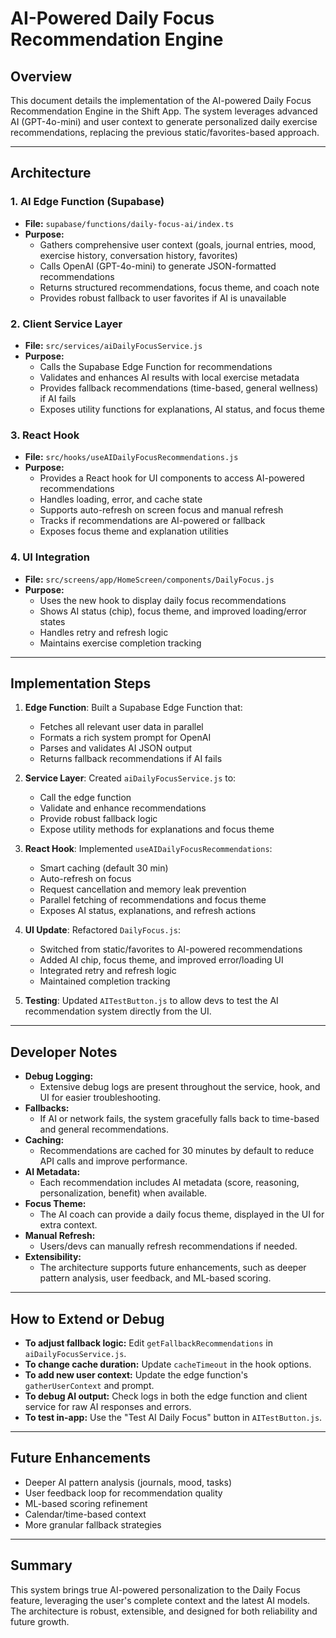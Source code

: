 # AI-Powered Daily Focus Recommendation Engine

## Overview
This document details the implementation of the AI-powered Daily Focus Recommendation Engine in the Shift App. The system leverages advanced AI (GPT-4o-mini) and user context to generate personalized daily exercise recommendations, replacing the previous static/favorites-based approach.

---

## Architecture

### 1. AI Edge Function (Supabase)
- **File:** `supabase/functions/daily-focus-ai/index.ts`
- **Purpose:**
  - Gathers comprehensive user context (goals, journal entries, mood, exercise history, conversation history, favorites)
  - Calls OpenAI (GPT-4o-mini) to generate JSON-formatted recommendations
  - Returns structured recommendations, focus theme, and coach note
  - Provides robust fallback to user favorites if AI is unavailable

### 2. Client Service Layer
- **File:** `src/services/aiDailyFocusService.js`
- **Purpose:**
  - Calls the Supabase Edge Function for recommendations
  - Validates and enhances AI results with local exercise metadata
  - Provides fallback recommendations (time-based, general wellness) if AI fails
  - Exposes utility functions for explanations, AI status, and focus theme

### 3. React Hook
- **File:** `src/hooks/useAIDailyFocusRecommendations.js`
- **Purpose:**
  - Provides a React hook for UI components to access AI-powered recommendations
  - Handles loading, error, and cache state
  - Supports auto-refresh on screen focus and manual refresh
  - Tracks if recommendations are AI-powered or fallback
  - Exposes focus theme and explanation utilities

### 4. UI Integration
- **File:** `src/screens/app/HomeScreen/components/DailyFocus.js`
- **Purpose:**
  - Uses the new hook to display daily focus recommendations
  - Shows AI status (chip), focus theme, and improved loading/error states
  - Handles retry and refresh logic
  - Maintains exercise completion tracking

---

## Implementation Steps

1. **Edge Function**: Built a Supabase Edge Function that:
   - Fetches all relevant user data in parallel
   - Formats a rich system prompt for OpenAI
   - Parses and validates AI JSON output
   - Returns fallback recommendations if AI fails

2. **Service Layer**: Created `aiDailyFocusService.js` to:
   - Call the edge function
   - Validate and enhance recommendations
   - Provide robust fallback logic
   - Expose utility methods for explanations and focus theme

3. **React Hook**: Implemented `useAIDailyFocusRecommendations`:
   - Smart caching (default 30 min)
   - Auto-refresh on focus
   - Request cancellation and memory leak prevention
   - Parallel fetching of recommendations and focus theme
   - Exposes AI status, explanations, and refresh actions

4. **UI Update**: Refactored `DailyFocus.js`:
   - Switched from static/favorites to AI-powered recommendations
   - Added AI chip, focus theme, and improved error/loading UI
   - Integrated retry and refresh logic
   - Maintained completion tracking

5. **Testing**: Updated `AITestButton.js` to allow devs to test the AI recommendation system directly from the UI.

---

## Developer Notes

- **Debug Logging:**
  - Extensive debug logs are present throughout the service, hook, and UI for easier troubleshooting.
- **Fallbacks:**
  - If AI or network fails, the system gracefully falls back to time-based and general recommendations.
- **Caching:**
  - Recommendations are cached for 30 minutes by default to reduce API calls and improve performance.
- **AI Metadata:**
  - Each recommendation includes AI metadata (score, reasoning, personalization, benefit) when available.
- **Focus Theme:**
  - The AI coach can provide a daily focus theme, displayed in the UI for extra context.
- **Manual Refresh:**
  - Users/devs can manually refresh recommendations if needed.
- **Extensibility:**
  - The architecture supports future enhancements, such as deeper pattern analysis, user feedback, and ML-based scoring.

---

## How to Extend or Debug

- **To adjust fallback logic:** Edit `getFallbackRecommendations` in `aiDailyFocusService.js`.
- **To change cache duration:** Update `cacheTimeout` in the hook options.
- **To add new user context:** Update the edge function's `gatherUserContext` and prompt.
- **To debug AI output:** Check logs in both the edge function and client service for raw AI responses and errors.
- **To test in-app:** Use the "Test AI Daily Focus" button in `AITestButton.js`.

---

## Future Enhancements
- Deeper AI pattern analysis (journals, mood, tasks)
- User feedback loop for recommendation quality
- ML-based scoring refinement
- Calendar/time-based context
- More granular fallback strategies

---

## Summary
This system brings true AI-powered personalization to the Daily Focus feature, leveraging the user's complete context and the latest AI models. The architecture is robust, extensible, and designed for both reliability and future growth. 